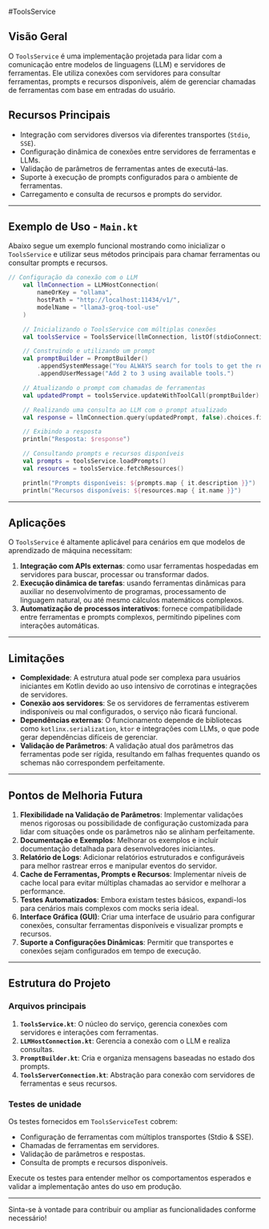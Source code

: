 #ToolsService

## Visão Geral
O `ToolsService` é uma implementação projetada para lidar com a comunicação entre modelos de linguagens (LLM) e servidores de ferramentas. Ele utiliza conexões com servidores para consultar ferramentas, prompts e recursos disponíveis, além de gerenciar chamadas de ferramentas com base em entradas do usuário.

## Recursos Principais
- Integração com servidores diversos via diferentes transportes (`Stdio`, `SSE`).
- Configuração dinâmica de conexões entre servidores de ferramentas e LLMs.
- Validação de parâmetros de ferramentas antes de executá-las.
- Suporte à execução de prompts configurados para o ambiente de ferramentas.
- Carregamento e consulta de recursos e prompts do servidor.

---

## Exemplo de Uso - `Main.kt`

Abaixo segue um exemplo funcional mostrando como inicializar o `ToolsService` e utilizar seus métodos principais para chamar ferramentas ou consultar prompts e recursos.

```kotlin
// Configuração da conexão com o LLM
    val llmConnection = LLMHostConnection(
        nameOrKey = "ollama",
        hostPath = "http://localhost:11434/v1/",
        modelName = "llama3-groq-tool-use"
    )

    // Inicializando o ToolsService com múltiplas conexões
    val toolsService = ToolsService(llmConnection, listOf(stdioConnection, sseConnection))

    // Construindo e utilizando um prompt
    val promptBuilder = PromptBuilder()
        .appendSystemMessage("You ALWAYS search for tools to get the results.")
        .appendUserMessage("Add 2 to 3 using available tools.")

    // Atualizando o prompt com chamadas de ferramentas
    val updatedPrompt = toolsService.updateWithToolCall(promptBuilder)

    // Realizando uma consulta ao LLM com o prompt atualizado
    val response = llmConnection.query(updatedPrompt, false).choices.firstOrNull()?.message?.content

    // Exibindo a resposta
    println("Resposta: $response")

    // Consultando prompts e recursos disponíveis
    val prompts = toolsService.loadPrompts()
    val resources = toolsService.fetchResources()

    println("Prompts disponíveis: ${prompts.map { it.description }}")
    println("Recursos disponíveis: ${resources.map { it.name }}")
```

---

## Aplicações

O `ToolsService` é altamente aplicável para cenários em que modelos de aprendizado de máquina necessitam:
1. **Integração com APIs externas**: como usar ferramentas hospedadas em servidores para buscar, processar ou transformar dados.
2. **Execução dinâmica de tarefas**: usando ferramentas dinâmicas para auxiliar no desenvolvimento de programas, processamento de linguagem natural, ou até mesmo cálculos matemáticos complexos.
3. **Automatização de processos interativos**: fornece compatibilidade entre ferramentas e prompts complexos, permitindo pipelines com interações automáticas.

---

## Limitações
- **Complexidade**: A estrutura atual pode ser complexa para usuários iniciantes em Kotlin devido ao uso intensivo de corrotinas e integrações de servidores.
- **Conexão aos servidores**: Se os servidores de ferramentas estiverem indisponíveis ou mal configurados, o serviço não ficará funcional.
- **Dependências externas**: O funcionamento depende de bibliotecas como `kotlinx.serialization`, `ktor` e integrações com LLMs, o que pode gerar dependências difíceis de gerenciar.
- **Validação de Parâmetros**: A validação atual dos parâmetros das ferramentas pode ser rígida, resultando em falhas frequentes quando os schemas não correspondem perfeitamente.

---

## Pontos de Melhoria Futura
1. **Flexibilidade na Validação de Parâmetros**: Implementar validações menos rigorosas ou possibilidade de configuração customizada para lidar com situações onde os parâmetros não se alinham perfeitamente.
2. **Documentação e Exemplos**: Melhorar os exemplos e incluir documentação detalhada para desenvolvedores iniciantes.
3. **Relatório de Logs**: Adicionar relatórios estruturados e configuráveis para melhor rastrear erros e manipular eventos do servidor.
4. **Cache de Ferramentas, Prompts e Recursos**: Implementar níveis de cache local para evitar múltiplas chamadas ao servidor e melhorar a performance.
5. **Testes Automatizados**: Embora existam testes básicos, expandi-los para cenários mais complexos com mocks seria ideal.
6. **Interface Gráfica (GUI)**: Criar uma interface de usuário para configurar conexões, consultar ferramentas disponíveis e visualizar prompts e recursos.
7. **Suporte a Configurações Dinâmicas**: Permitir que transportes e conexões sejam configurados em tempo de execução.

---

## Estrutura do Projeto

### Arquivos principais
1. **`ToolsService.kt`**: O núcleo do serviço, gerencia conexões com servidores e interações com ferramentas.
2. **`LLMHostConnection.kt`**: Gerencia a conexão com o LLM e realiza consultas.
3. **`PromptBuilder.kt`**: Cria e organiza mensagens baseadas no estado dos prompts.
4. **`ToolsServerConnection.kt`**: Abstração para conexão com servidores de ferramentas e seus recursos.

### Testes de unidade
Os testes fornecidos em `ToolsServiceTest` cobrem:
- Configuração de ferramentas com múltiplos transportes (Stdio & SSE).
- Chamadas de ferramentas em servidores.
- Validação de parâmetros e respostas.
- Consulta de prompts e recursos disponíveis.

Execute os testes para entender melhor os comportamentos esperados e validar a implementação antes do uso em produção.

---

Sinta-se à vontade para contribuir ou ampliar as funcionalidades conforme necessário!
